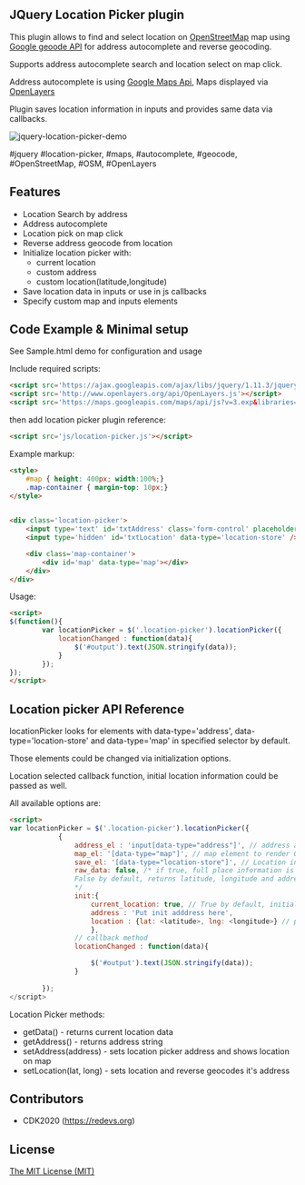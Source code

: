 ## JQuery Location Picker plugin

This plugin allows to find and select location on [OpenStreetMap](https://www.openstreetmap.org) map using [Google geoode API](https://developers.google.com/maps) for address autocomplete and reverse geocoding.

Supports address autocomplete search and location select on map click.

Address autocomplete is using [Google Maps Api](https://developers.google.com/maps),
Maps displayed via [OpenLayers](http://openlayers.org)
 
Plugin saves location information in inputs and provides same data via callbacks.

![jquery-location-picker-demo](https://cloud.githubusercontent.com/assets/5731758/9176822/33649d4a-3f96-11e5-9235-3ade01b3d7c1.jpg)

 #jquery #location-picker, #maps, #autocomplete, #geocode, #OpenStreetMap, #OSM, #OpenLayers

## Features

* Location Search by address
* Address autocomplete
* Location pick on map click
* Reverse address geocode from location
* Initialize location picker with: 
  * current location
  * custom address 
  * custom location(latitude,longitude)
* Save location data in inputs or use in js callbacks
* Specify custom map and inputs elements

## Code Example & Minimal setup

See Sample.html demo for configuration and usage

Include required scripts:
```html
<script src='https://ajax.googleapis.com/ajax/libs/jquery/1.11.3/jquery.min.js'></script>
<script src='http://www.openlayers.org/api/OpenLayers.js'></script>
<script src='https://maps.googleapis.com/maps/api/js?v=3.exp&libraries=places'></script>
```
then add location picker plugin reference:
```html
<script src='js/location-picker.js'></script>
```

Example markup:
```html
<style>
  	#map { height: 400px; width:100%;}
  	.map-container { margin-top: 10px;}
</style>

    
<div class='location-picker'>
	<input type='text' id='txtAddress' class='form-control' placeholder='Enter your address here' data-type='address' />
	<input type='hidden' id='txtLocation' data-type='location-store' />

	<div class='map-container'>
		<div id='map' data-type='map'></div>
	</div>
</div>
```

Usage:
```html
<script>
$(function(){
		var locationPicker = $('.location-picker').locationPicker({
			locationChanged : function(data){
				$('#output').text(JSON.stringify(data));
			}
		});
});
</script>
```
## Location picker API Reference

locationPicker looks for elements with data-type='address', data-type='location-store' and data-type='map'
in specified selector by default. 

Those elements could be changed via initialization options. 

Location selected callback function, initial location information could be passed as well.

All available options are:
```html
<script>
var locationPicker = $('.location-picker').locationPicker({
			{
				address_el : 'input[data-type="address"]', // address autocomplete input
				map_el: '[data-type="map"]', // map element to render OSM map in
				save_el: '[data-type="location-store"]', // Location information is stored in this input in JSON format
				raw_data: false, /* if true, full place information is returned in JSON format 
				False by default, returns latitude, longitude and address string in JSON format
				*/			
				init:{ 
					current_location: true, // True by default, initializes location picker with current location 
					address : 'Put init adddress here',
					location : {lat: <latitude>, lng: <longitude>} // put initial location here
					},
				// callback method
				locationChanged : function(data){

					$('#output').text(JSON.stringify(data));
				}
			
		});
</script>
```
Location Picker methods:

* getData() - returns current location data
* getAddress() - returns address string
* setAddress(address) - sets location picker address and shows location on map
* setLocation(lat, long) - sets location and reverse geocodes it's address 


## Contributors

* CDK2020 (<https://redevs.org>)

## License

[The MIT License (MIT)](LICENSE)
